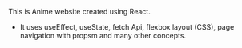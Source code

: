 This is Anime website created using React.
- It uses useEffect, useState, fetch Api, flexbox layout (CSS), page navigation with propsm and many other concepts.
